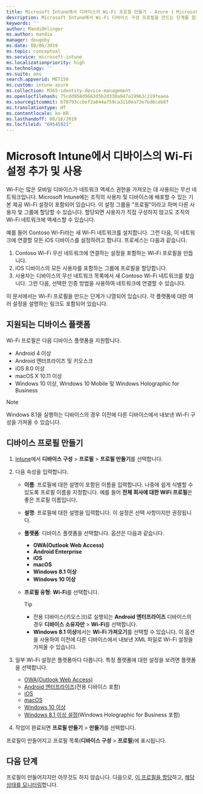 ```yaml
---
title: Microsoft Intune에서 디바이스의 Wi-Fi 프로필 만들기 - Azure | Microsoft Docs
description: Microsoft Intune에서 Wi-Fi 디바이스 구성 프로필을 만드는 단계를 참조하세요. Android, Android 엔터프라이즈, Android 키오스크, iOS, macOS, Windows 10 이상 및 Windows Holographic for Business의 프로필을 만듭니다. 이러한 프로필을 사용하여 인증서 사용, EAP 유형 선택, 인증 방법 선택, 프록시 사용 설정을 위한 WiFi 연결을 만듭니다.
keywords: ''
author: MandiOhlinger
ms.author: mandia
manager: dougeby
ms.date: 08/06/2019
ms.topic: conceptual
ms.service: microsoft-intune
ms.localizationpriority: high
ms.technology: ''
ms.suite: ems
search.appverid: MET150
ms.custom: intune-azure
ms.collection: M365-identity-device-management
ms.openlocfilehash: 75cdd958d9663d5b2d330a947a19963c219feaea
ms.sourcegitcommit: b78793ccbef2a644a759ca3110ea73e7ed6ceb8f
ms.translationtype: HT
ms.contentlocale: ko-KR
ms.lasthandoff: 08/16/2019
ms.locfileid: "69545921"
---
```

# <a name="add-and-use-wi-fi-settings-on-your-devices-in-microsoft-intune"></a>Microsoft Intune에서 디바이스의 Wi-Fi 설정 추가 및 사용

Wi-Fi는 많은 모바일 디바이스가 네트워크 액세스 권한을 가져오는 데 사용되는 무선 네트워크입니다. Microsoft Intune에는 조직의 사용자 및 디바이스에 배포할 수 있는 기본 제공 Wi-Fi 설정이 포함되어 있습니다. 이 설정 그룹을 "프로필"이라고 하며 다른 사용자 및 그룹에 할당할 수 있습니다. 할당되면 사용자가 직접 구성하지 않고도 조직의 Wi-Fi 네트워크에 액세스할 수 있습니다.

예를 들어 Contoso Wi-Fi라는 새 Wi-Fi 네트워크를 설치합니다. 그런 다음, 이 네트워크에 연결할 모든 iOS 디바이스를 설정하려고 합니다. 프로세스는 다음과 같습니다.

1. Contoso Wi-Fi 무선 네트워크에 연결하는 설정을 포함하는 Wi-Fi 프로필을 만듭니다.
2. iOS 디바이스의 모든 사용자를 포함하는 그룹에 프로필을 할당합니다.
3. 사용자는 디바이스의 무선 네트워크 목록에서 새 Contoso Wi-Fi 네트워크를 찾습니다. 그런 다음, 선택한 인증 방법을 사용하여 네트워크에 연결할 수 있습니다.

이 문서에서는 Wi-Fi 프로필을 만드는 단계가 나열되어 있습니다. 각 플랫폼에 대한 여러 설정을 설명하는 링크도 포함되어 있습니다.

## <a name="supported-device-platforms"></a>지원되는 디바이스 플랫폼

Wi-Fi 프로필은 다음 디바이스 플랫폼을 지원합니다.

- Android 4 이상
- Android 엔터프라이즈 및 키오스크
- iOS 8.0 이상
- macOS X 10.11 이상
- Windows 10 이상, Windows 10 Mobile 및 Windows Holographic for Business

> [!NOTE]
> Windows 8.1을 실행하는 디바이스의 경우 이전에 다른 디바이스에서 내보낸 Wi-Fi 구성을 가져올 수 있습니다.

## <a name="create-a-device-profile"></a>디바이스 프로필 만들기

1. [Intune](https://go.microsoft.com/fwlink/?linkid=2090973)에서 **디바이스 구성** > **프로필** > **프로필 만들기**를 선택합니다.
2. 다음 속성을 입력합니다.

    - **이름**: 프로필에 대한 설명이 포함된 이름을 입력합니다. 나중에 쉽게 식별할 수 있도록 프로필 이름을 지정합니다. 예를 들어 **전체 회사에 대한 WiFi 프로필**은 좋은 프로필 이름입니다.
    - **설명**: 프로필에 대한 설명을 입력합니다. 이 설정은 선택 사항이지만 권장됩니다.
    - **플랫폼**: 디바이스 플랫폼을 선택합니다. 옵션은 다음과 같습니다.

      - **OWA(Outlook Web Access)**
      - **Android Enterprise**
      - **iOS**
      - **macOS**
      - **Windows 8.1 이상**
      - **Windows 10 이상**

    - **프로필 유형**: **Wi-Fi**를 선택합니다.

      > [!TIP]
      >
      > - 전용 디바이스(키오스크)로 실행되는 **Android 엔터프라이즈** 디바이스의 경우 **디바이스 소유자만** > **Wi-Fi**를 선택합니다.
      > - **Windows 8.1 이상**에서는 **Wi-Fi 가져오기**를 선택할 수 있습니다. 이 옵션을 사용하여 이전에 다른 디바이스에서 내보낸 XML 파일로 Wi-Fi 설정을 가져올 수 있습니다.

3. 일부 Wi-Fi 설정은 플랫폼마다 다릅니다. 특정 플랫폼에 대한 설정을 보려면 플랫폼을 선택합니다.

    - [OWA(Outlook Web Access)](wi-fi-settings-android.md)
    - [Android 엔터프라이즈](wi-fi-settings-android-enterprise.md)(전용 디바이스 포함)
    - [iOS](wi-fi-settings-ios.md)
    - [macOS](wi-fi-settings-macos.md)
    - [Windows 10 이상](wi-fi-settings-windows.md)
    - [Windows 8.1 이상 설정](wi-fi-settings-import-windows-8-1.md)(Windows Holographic for Business 포함)

4. 작업이 완료되면 **프로필 만들기** > **만들기**를 선택합니다.

프로필이 만들어지고 프로필 목록(**디바이스 구성** > **프로필**)에 표시됩니다.

## <a name="next-steps"></a>다음 단계

프로필이 만들어지지만 아무것도 하지 않습니다. 다음으로, [이 프로필을 할당](device-profile-assign.md)하고, [해당 상태를 모니터링](device-profile-monitor.md)합니다.
